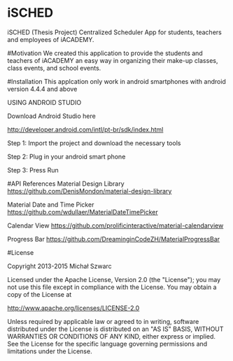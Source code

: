 # iSCHED
iSCHED (Thesis Project)
Centralized Scheduler App for students, teachers and employees of iACADEMY.

#Motivation
We created this application to provide the students and teachers of iACADEMY 
an easy way in organizing their make-up classes, class events, and school events. 

#Installation
This applcation only work in android smartphones with android version 4.4.4 and above

USING ANDROID STUDIO

Download Android Studio here

http://developer.android.com/intl/pt-br/sdk/index.html

Step 1: 
Import the project and download the necessary tools

Step 2: 
Plug in your android smart phone

Step 3: 
Press Run

#API References
Material Design Library
https://github.com/DenisMondon/material-design-library

Material Date and Time Picker
https://github.com/wdullaer/MaterialDateTimePicker

Calendar View
https://github.com/prolificinteractive/material-calendarview

Progress Bar
https://github.com/DreaminginCodeZH/MaterialProgressBar


#License

Copyright 2013-2015 Michał Szwarc

Licensed under the Apache License, Version 2.0 (the "License");
you may not use this file except in compliance with the License.
You may obtain a copy of the License at

   http://www.apache.org/licenses/LICENSE-2.0

Unless required by applicable law or agreed to in writing, software
distributed under the License is distributed on an "AS IS" BASIS,
WITHOUT WARRANTIES OR CONDITIONS OF ANY KIND, either express or implied.
See the License for the specific language governing permissions and
limitations under the License.

